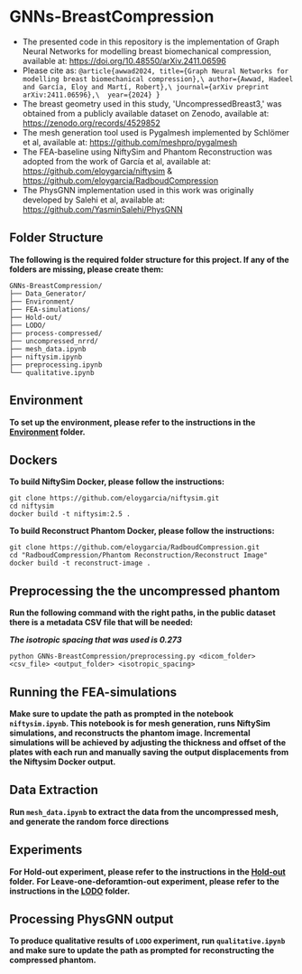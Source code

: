 # GNNs-BreastCompression

- The presented code in this repository is the implementation of Graph Neural Networks for modelling breast biomechanical compression, available at: https://doi.org/10.48550/arXiv.2411.06596
- Please cite as:
`@article{awwad2024,
  title={Graph Neural Networks for modelling breast biomechanical compression},\
  author={Awwad, Hadeel and García, Eloy and Martí, Robert},\
  journal={arXiv preprint arXiv:2411.06596},\ 
  year={2024}
}`
- The breast geometry used in this study, 'UncompressedBreast3,' was obtained from a publicly available dataset on Zenodo, available at: https://zenodo.org/records/4529852
- The mesh generation tool used is Pygalmesh implemented by Schlömer et al, available at: https://github.com/meshpro/pygalmesh
- The FEA-baseline using NiftySim and Phantom Reconstruction was adopted from the work of García et al, available at: https://github.com/eloygarcia/niftysim & https://github.com/eloygarcia/RadboudCompression
- The PhysGNN implementation used in this work was originally developed by Salehi et al, available at: https://github.com/YasminSalehi/PhysGNN

## Folder Structure
**The following is the required folder structure for this project. If any of the folders are missing, please create them:**
```
GNNs-BreastCompression/
├── Data_Generator/
├── Environment/
├── FEA-simulations/
├── Hold-out/
├── LODO/
├── process-compressed/
├── uncompressed_nrrd/
├── mesh_data.ipynb
├── niftysim.ipynb
├── preprocessing.ipynb
└── qualitative.ipynb
```

## Environment
**To set up the environment, please refer to the instructions in the [Environment](./Environment) folder.**

## Dockers
**To build NiftySim Docker, please follow the instructions:**

```
git clone https://github.com/eloygarcia/niftysim.git
cd niftysim
docker build -t niftysim:2.5 .
```

**To build Reconstruct Phantom Docker, please follow the instructions:**

```
git clone https://github.com/eloygarcia/RadboudCompression.git
cd "RadboudCompression/Phantom Reconstruction/Reconstruct Image"
docker build -t reconstruct-image .
```
## Preprocessing the the uncompressed phantom

**Run the following command with the right paths, in the public dataset there is a metadata CSV file that will be needed:**

***The isotropic spacing that was used is 0.273***

`python GNNs-BreastCompression/preprocessing.py <dicom_folder> <csv_file> <output_folder> <isotropic_spacing>`

## Running the FEA-simulations
**Make sure to update the path as prompted in the notebook `niftysim.ipynb`. This notebook is for mesh generation, runs NiftySim simulations, and reconstructs the phantom image. Incremental simulations will be achieved by adjusting the thickness and offset of the plates with each run and manually saving the output displacements from the Niftysim Docker output.**

## Data Extraction
**Run `mesh_data.ipynb` to extract the data from the uncompressed mesh, and generate the random force directions** 

## Experiments
**For Hold-out experiment, please refer to the instructions in the [Hold-out](./Hold-out) folder.**
**For Leave-one-deforamtion-out experiment, please refer to the instructions in the [LODO](./LODO) folder.**

## Processing PhysGNN output
**To produce qualitative results of `LODO` experiment, run `qualitative.ipynb` and make sure to update the path as prompted for reconstructing the compressed phantom.**

